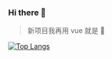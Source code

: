 ### Hi there 👋

> 新项目我再用 vue 就是 :pig:

[![Top Langs](https://github-readme-stats.vercel.app/api/top-langs/?username=minosss&layout=compact&theme=dark#gh-dark-mode-only)](https://github.com/minosss)
